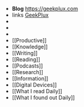 - **Blog** https://geekplux.com
- links [GeekPlux](https://geekplux.com/public)
-
-
-
- [[Productive]]
- [[Knowledge]]
- [[Writing]]
- [[Reading]]
- [[Podcasts]]
- [[Research]]
- [[Information]]
- [[Digital Devices]]
- [[What I read Daily]]
- [[What I found out Daily]]